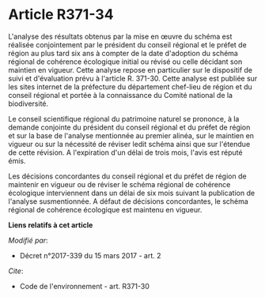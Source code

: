 # Article R371-34

L'analyse des résultats obtenus par la mise en œuvre du schéma est réalisée conjointement par le président du conseil
régional et le préfet de région au plus tard six ans à compter de la date d'adoption du schéma régional de cohérence
écologique initial ou révisé ou celle décidant son maintien en vigueur. Cette analyse repose en particulier sur le dispositif
de suivi et d'évaluation prévu à l'article R. 371-30. Cette analyse est publiée sur les sites internet de la préfecture du
département chef-lieu de région et du conseil régional et portée à la connaissance du Comité national de la biodiversité.

Le conseil scientifique régional du patrimoine naturel se prononce, à la demande conjointe du président du conseil régional
et du préfet de région et sur la base de l'analyse mentionnée au premier alinéa, sur le maintien en vigueur ou sur la
nécessité de réviser ledit schéma ainsi que sur l'étendue de cette révision. A l'expiration d'un délai de trois mois, l'avis
est réputé émis.

Les décisions concordantes du conseil régional et du préfet de région de maintenir en vigueur ou de réviser le schéma
régional de cohérence écologique interviennent dans un délai de six mois suivant la publication de l'analyse susmentionnée. A
défaut de décisions concordantes, le schéma régional de cohérence écologique est maintenu en vigueur.

**Liens relatifs à cet article**

_Modifié par_:

  - Décret n°2017-339 du 15 mars 2017 - art. 2

_Cite_:

  - Code de l'environnement - art. R371-30
